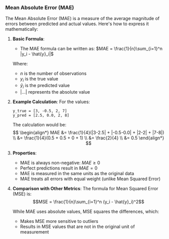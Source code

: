 ### Mean Absolute Error (MAE)

The Mean Absolute Error (MAE) is a measure of the average magnitude of errors between predicted and actual values. Here's how to express it mathematically:

1. **Basic Formula**:
   - The MAE formula can be written as: $MAE = \frac{1}{n}\sum_{i=1}^n |y_i - \hat{y}_i|$
   
   Where:
   - $n$ is the number of observations
   - $y_i$ is the true value
   - $\hat{y}_i$ is the predicted value
   - $|...|$ represents the absolute value

2. **Example Calculation**:
   For the values:
   ```
   y_true = [3, -0.5, 2, 7]
   y_pred = [2.5, 0.0, 2, 8]
   ```
   
   The calculation would be:
   $$
   \begin{align*}
   MAE &= \frac{1}{4}(|3-2.5| + |-0.5-0.0| + |2-2| + |7-8|) \\
   &= \frac{1}{4}(0.5 + 0.5 + 0 + 1) \\
   &= \frac{2}{4} \\
   &= 0.5
   \end{align*}
   $$

3. **Properties**:
   - MAE is always non-negative: $MAE \geq 0$
   - Perfect predictions result in $MAE = 0$
   - MAE is measured in the same units as the original data
   - MAE treats all errors with equal weight (unlike Mean Squared Error)

4. **Comparison with Other Metrics**:
   The formula for Mean Squared Error (MSE) is:
   $$MSE = \frac{1}{n}\sum_{i=1}^n (y_i - \hat{y}_i)^2$$
   
   While MAE uses absolute values, MSE squares the differences, which:
   - Makes MSE more sensitive to outliers
   - Results in MSE values that are not in the original unit of measurement